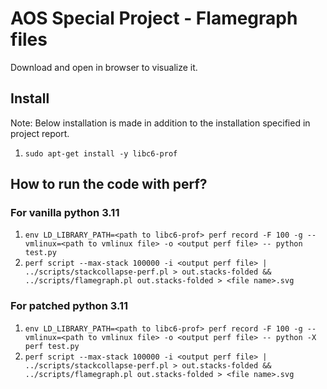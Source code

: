 # AOS Special Project - Flamegraph files

Download and open in browser to visualize it.

## Install

Note: Below installation is made in addition to the installation specified in project report.

1. `sudo apt-get install -y libc6-prof`

## How to run the code with perf?

### For vanilla python 3.11

1. `env LD_LIBRARY_PATH=<path to libc6-prof> perf record -F 100 -g --vmlinux=<path to vmlinux file> -o <output perf file> -- python test.py`
2. `perf script --max-stack 100000 -i <output perf file> | ../scripts/stackcollapse-perf.pl > out.stacks-folded && ../scripts/flamegraph.pl out.stacks-folded > <file name>.svg`

### For patched python 3.11

1. `env LD_LIBRARY_PATH=<path to libc6-prof> perf record -F 100 -g --vmlinux=<path to vmlinux file> -o <output perf file> -- python -X perf test.py`
2. `perf script --max-stack 100000 -i <output perf file> | ../scripts/stackcollapse-perf.pl > out.stacks-folded && ../scripts/flamegraph.pl out.stacks-folded > <file name>.svg`
